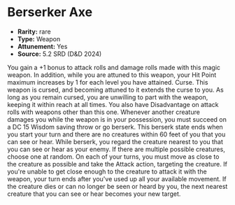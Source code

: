 
# Berserker Axe

* **Rarity:** rare
* **Type:** Weapon
* **Attunement:** Yes
* **Source:** 5.2 SRD (D&D 2024)


You gain a +1 bonus to attack rolls and damage rolls made with this magic weapon. In addition, while you are attuned to this weapon, your Hit Point maximum increases by 1 for each level you have attained. Curse. This weapon is cursed, and becoming attuned to it extends the curse to you. As long as you remain cursed, you are unwilling to part with the weapon, keeping it within reach at all times. You also have Disadvantage on attack rolls with weapons other than this one. Whenever another creature damages you while the weapon is in your possession, you must succeed on a DC 15 Wisdom saving throw or go berserk. This berserk state ends when you start your turn and there are no creatures within 60 feet of you that you can see or hear. While berserk, you regard the creature nearest to you that you can see or hear as your enemy. If there are multiple possible creatures, choose one at random. On each of your turns, you must move as close to the creature as possible and take the Attack action, targeting the creature. If you're unable to get close enough to the creature to attack it with the weapon, your turn ends after you've used up all your available movement. If the creature dies or can no longer be seen or heard by you, the next nearest creature that you can see or hear becomes your new target.
